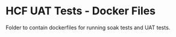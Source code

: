 # HCF UAT Tests - Docker Files

Folder to contain dockerfiles for running soak tests and UAT tests.
